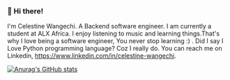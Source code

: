 ### 👋 Hi there!
I'm Celestine Wangechi. A Backend software engineer. I am currently a student at ALX Africa. I enjoy listening to music and learning things.That's why I love being a software engineer, You never stop learning :) . Did I say I Love Python programming language? Coz I really do. You can reach me on Linkedin, https://www.linkedin.com/in/celestine-wangechi.


[![Anurag's GitHub stats](https://github-readme-stats.vercel.app/api?Cele-stine=anuraghazra)](https://github.com/anuraghazra/github-readme-stats)
